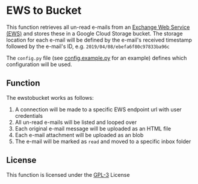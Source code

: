 # EWS to Bucket
This function retrieves all un-read e-mails from an [Exchange Web Service (EWS)](https://docs.microsoft.com/en-us/exchange/client-developer/web-service-reference/ews-reference-for-exchange) and stores these in a Google Cloud Storage bucket. The storage location for each e-mail will be defined by the e-mail's received timestamp followed by the e-mail's ID, e.g. ```2019/04/08/ebefa6f80c97833ba96c```

The ```config.py``` file (see [config.example.py](config.example.py) for an example) defines which configuration will be used.

## Function
The ewstobucket works as follows:
1. A connection will be made to a specific EWS endpoint url with user credentials
2. All un-read e-mails will be listed and looped over
3. Each original e-mail message will be uploaded as an HTML file
4. Each e-mail attachment will be uploaded as an blob
5. The e-mail will be marked as ```read``` and moved to a specific inbox folder

## License
This function is licensed under the [GPL-3](https://www.gnu.org/licenses/gpl-3.0.en.html) License

